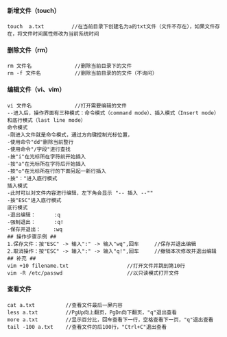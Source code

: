 #### 新增文件（touch）
    touch  a.txt         //在当前目录下创建名为a的txt文件（文件不存在），如果文件存在，将文件时间属性修改为当前系统时间
#### 删除文件（rm）
    rm 文件名              //删除当前目录下的文件
    rm -f 文件名           //删除当前目录的的文件（不询问）
#### 编辑文件（vi、vim）
    vi 文件名              //打开需要编辑的文件
    --进入后，操作界面有三种模式：命令模式（command mode）、插入模式（Insert mode）和底行模式（last line mode）
    命令模式
    -刚进入文件就是命令模式，通过方向键控制光标位置，
    -使用命令"dd"删除当前整行
    -使用命令"/字段"进行查找
    -按"i"在光标所在字符前开始插入
    -按"a"在光标所在字符后开始插入
    -按"o"在光标所在行的下面另起一新行插入
    -按"："进入底行模式
    插入模式
    -此时可以对文件内容进行编辑，左下角会显示 "-- 插入 --""
    -按"ESC"进入底行模式
    底行模式
    -退出编辑：      :q
    -强制退出：      :q!
    -保存并退出：    :wq
    ## 操作步骤示例 ##
    1.保存文件：按"ESC" -> 输入":" -> 输入"wq",回车     //保存并退出编辑
    2.取消操作：按"ESC" -> 输入":" -> 输入"q!",回车     //撤销本次修改并退出编辑
    ## 补充 ##
    vim +10 filename.txt                   //打开文件并跳到第10行
    vim -R /etc/passwd                     //以只读模式打开文件
#### 查看文件
    cat a.txt          //查看文件最后一屏内容
    less a.txt         //PgUp向上翻页，PgDn向下翻页，"q"退出查看
    more a.txt         //显示百分比，回车查看下一行，空格查看下一页，"q"退出查看
    tail -100 a.txt    //查看文件的后100行，"Ctrl+C"退出查看
